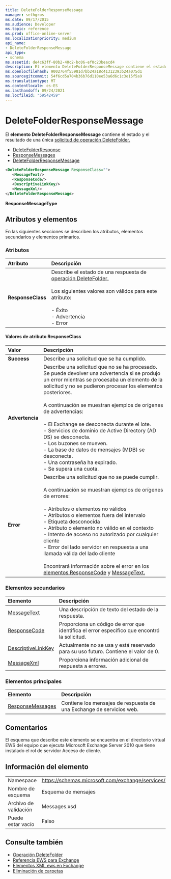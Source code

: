```yaml
---
title: DeleteFolderResponseMessage
manager: sethgros
ms.date: 09/17/2015
ms.audience: Developer
ms.topic: reference
ms.prod: office-online-server
ms.localizationpriority: medium
api_name:
- DeleteFolderResponseMessage
api_type:
- schema
ms.assetid: de4c63ff-80b2-40c2-bc06-ef0c23beacd4
description: El elemento DeleteFolderResponseMessage contiene el estado y el resultado de una única solicitud de operación DeleteFolder.
ms.openlocfilehash: 9002764f55981d7bb24a18c41312393b24a075d1
ms.sourcegitcommit: 54f6cd5a704b36b76d110ee53a6d6c1c3e15f5a9
ms.translationtype: MT
ms.contentlocale: es-ES
ms.lasthandoff: 09/24/2021
ms.locfileid: "59542459"
---
```

# <a name="deletefolderresponsemessage"></a>DeleteFolderResponseMessage

El **elemento DeleteFolderResponseMessage** contiene el estado y el resultado de una única [solicitud de operación DeleteFolder.](deletefolder-operation.md) 
  
- [DeleteFolderResponse](deletefolderresponse.md)  
- [ResponseMessages](responsemessages.md)  
- [DeleteFolderResponseMessage](deletefolderresponsemessage.md)
  
```xml
<DeleteFolderResponseMessage ResponseClass="">
   <MessageText/>
   <ResponseCode/>
   <DescriptiveLinkKey/>
   <MessageXml/>
</DeleteFolderResponseMessage>
```

 **ResponseMessageType**
## <a name="attributes-and-elements"></a>Atributos y elementos

En las siguientes secciones se describen los atributos, elementos secundarios y elementos primarios.
  
### <a name="attributes"></a>Atributos

|**Atributo**|**Descripción**|
|:-----|:-----|
|**ResponseClass** <br/> | Describe el estado de una respuesta de [operación DeleteFolder.](deletefolder-operation.md)<br/><br/>Los siguientes valores son válidos para este atributo:<br/><br/>- Éxito  <br/>- Advertencia  <br/>- Error  <br/> |
   
#### <a name="responseclass-attribute-values"></a>Valores de atributo ResponseClass

|**Valor**|**Descripción**|
|:-----|:-----|
|**Success** <br/> |Describe una solicitud que se ha cumplido.  <br/> |
|**Advertencia** <br/> | Describe una solicitud que no se ha procesado. Se puede devolver una advertencia si se produjo un error mientras se procesaba un elemento de la solicitud y no se pudieron procesar los elementos posteriores.<br/><br/>A continuación se muestran ejemplos de orígenes de advertencias:<br/><br/>- El Exchange se desconecta durante el lote.<br/>- Servicios de dominio de Active Directory (AD DS) se desconecta.<br/>- Los buzones se mueven.<br/>- La base de datos de mensajes (MDB) se desconecta.<br/>- Una contraseña ha expirado.<br/>- Se supera una cuota.  <br/> |
|**Error** <br/> | Describe una solicitud que no se puede cumplir.<br/><br/>A continuación se muestran ejemplos de orígenes de errores:<br/><br/>- Atributos o elementos no válidos<br/>- Atributos o elementos fuera del intervalo<br/>- Etiqueta desconocida<br/>- Atributo o elemento no válido en el contexto<br/>- Intento de acceso no autorizado por cualquier cliente<br/>- Error del lado servidor en respuesta a una llamada válida del lado cliente  <br/><br/>  Encontrará información sobre el error en los [elementos ResponseCode](responsecode.md) y [MessageText.](messagetext.md)  <br/> |
   
### <a name="child-elements"></a>Elementos secundarios

|**Elemento**|**Descripción**|
|:-----|:-----|
|[MessageText](messagetext.md) <br/> |Una descripción de texto del estado de la respuesta.  <br/> |
|[ResponseCode](responsecode.md) <br/> |Proporciona un código de error que identifica el error específico que encontró la solicitud.  <br/> |
|[DescriptiveLinkKey](descriptivelinkkey.md) <br/> |Actualmente no se usa y está reservado para su uso futuro. Contiene el valor de 0.  <br/> |
|[MessageXml](messagexml.md) <br/> |Proporciona información adicional de respuesta a errores.  <br/> |
   
### <a name="parent-elements"></a>Elementos principales

|**Elemento**|**Descripción**|
|:-----|:-----|
|[ResponseMessages](responsemessages.md) <br/> |Contiene los mensajes de respuesta de una Exchange de servicios web.  <br/> |
   
## <a name="remarks"></a>Comentarios

El esquema que describe este elemento se encuentra en el directorio virtual EWS del equipo que ejecuta Microsoft Exchange Server 2010 que tiene instalado el rol de servidor Acceso de cliente.
  
## <a name="element-information"></a>Información del elemento

|||
|:-----|:-----|
|Namespace  <br/> |https://schemas.microsoft.com/exchange/services/2006/messages  <br/> |
|Nombre de esquema  <br/> |Esquema de mensajes  <br/> |
|Archivo de validación  <br/> |Messages.xsd  <br/> |
|Puede estar vacío  <br/> |Falso  <br/> |
   
## <a name="see-also"></a>Consulte también

- [Operación DeleteFolder](deletefolder-operation.md)
- [Referencia EWS para Exchange](ews-reference-for-exchange.md)
- [Elementos XML ews en Exchange](ews-xml-elements-in-exchange.md)
- [Eliminación de carpetas](https://msdn.microsoft.com/library/1958add5-5071-4239-adb2-40f7a7d74aee%28Office.15%29.aspx)

